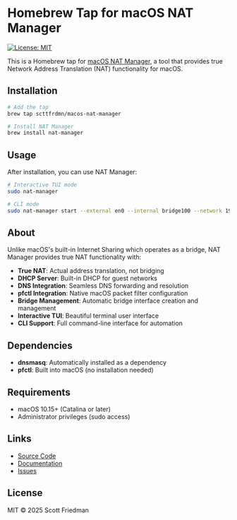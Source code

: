 # Homebrew Tap for macOS NAT Manager

[![License: MIT](https://img.shields.io/badge/License-MIT-yellow.svg)](https://opensource.org/licenses/MIT)

This is a Homebrew tap for [macOS NAT Manager](https://github.com/scttfrdmn/macos-nat-manager), a tool that provides true Network Address Translation (NAT) functionality for macOS.

## Installation

```bash
# Add the tap
brew tap scttfrdmn/macos-nat-manager

# Install NAT Manager
brew install nat-manager
```

## Usage

After installation, you can use NAT Manager:

```bash
# Interactive TUI mode
sudo nat-manager

# CLI mode
sudo nat-manager start --external en0 --internal bridge100 --network 192.168.100
```

## About

Unlike macOS's built-in Internet Sharing which operates as a bridge, NAT Manager provides true NAT functionality with:

- **True NAT**: Actual address translation, not bridging
- **DHCP Server**: Built-in DHCP for guest networks  
- **DNS Integration**: Seamless DNS forwarding and resolution
- **pfctl Integration**: Native macOS packet filter configuration
- **Bridge Management**: Automatic bridge interface creation and management
- **Interactive TUI**: Beautiful terminal user interface
- **CLI Support**: Full command-line interface for automation

## Dependencies

- **dnsmasq**: Automatically installed as a dependency
- **pfctl**: Built into macOS (no installation needed)

## Requirements

- macOS 10.15+ (Catalina or later)
- Administrator privileges (sudo access)

## Links

- [Source Code](https://github.com/scttfrdmn/macos-nat-manager)
- [Documentation](https://github.com/scttfrdmn/macos-nat-manager/blob/main/README.md)
- [Issues](https://github.com/scttfrdmn/macos-nat-manager/issues)

## License

MIT © 2025 Scott Friedman